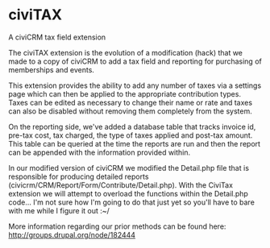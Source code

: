 civiTAX
=======

A civiCRM tax field extension

The civiTAX extension is the evolution of a modification (hack) that we made to a copy of civiCRM to add a tax field and reporting for purchasing of memberships and events.

This extension provides the ability to add any number of taxes via a settings page which can then be applied to the appropriate contribution types. Taxes can be edited as necessary to change their name or rate and taxes can also be disabled without removing them completely from the system.

On the reporting side, we've added a database table that tracks invoice id, pre-tax cost, tax charged, the type of taxes applied and post-tax amount. This table can be queried at the time the reports are run and then the report can be appended with the information provided within. 

In our modified version of civiCRM we modified the Detail.php file that is responsible for producing detailed reports (civicrm/CRM/Report/Form/Contribute/Detail.php). With the CiviTax extension we will attempt to overload the functions within the Detail.php code... I'm not sure how I'm going to do that just yet so you'll have to bare with me while I figure it out :~/

More information regarding our prior methods can be found here: http://groups.drupal.org/node/182444 

